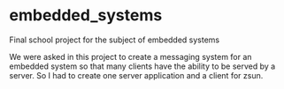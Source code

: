# embedded_systems
Final school project for the subject of embedded systems

We were asked in this project to create a messaging system
for an embedded system so that many clients have the ability to be served by a server. So I had to create one server application and a client for zsun.
